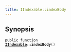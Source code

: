```yaml
---
title: IIndexable::indexBody
---
```


## Synopsis

<code>public function <b><a href="IIndexable">IIndexable</a>::indexBody</b>()</code>

